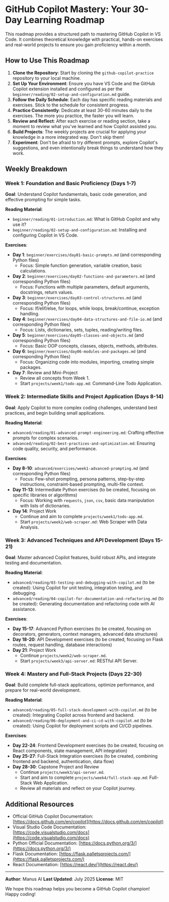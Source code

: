 # GitHub Copilot Mastery: Your 30-Day Learning Roadmap

This roadmap provides a structured path to mastering GitHub Copilot in VS Code. It combines theoretical knowledge with practical, hands-on exercises and real-world projects to ensure you gain proficiency within a month.

## How to Use This Roadmap

1.  **Clone the Repository**: Start by cloning the `github-copilot-practice` repository to your local machine.
2.  **Set Up Your Environment**: Ensure you have VS Code and the GitHub Copilot extension installed and configured as per the `beginner/reading/02-setup-and-configuration.md` guide.
3.  **Follow the Daily Schedule**: Each day has specific reading materials and exercises. Stick to the schedule for consistent progress.
4.  **Practice Consistently**: Dedicate at least 30-60 minutes daily to the exercises. The more you practice, the faster you will learn.
5.  **Review and Reflect**: After each exercise or reading section, take a moment to review what you've learned and how Copilot assisted you.
6.  **Build Projects**: The weekly projects are crucial for applying your knowledge in a more integrated way. Don't skip them!
7.  **Experiment**: Don't be afraid to try different prompts, explore Copilot's suggestions, and even intentionally break things to understand how they work.

## Weekly Breakdown

### Week 1: Foundation and Basic Proficiency (Days 1-7)

**Goal**: Understand Copilot fundamentals, basic code generation, and effective prompting for simple tasks.

**Reading Material**:

- `beginner/reading/01-introduction.md`: What is GitHub Copilot and why use it?
- `beginner/reading/02-setup-and-configuration.md`: Installing and configuring Copilot in VS Code.

**Exercises**:

- **Day 1**: `beginner/exercises/day01-basic-prompts.md` (and corresponding Python files)
  - Focus: Simple function generation, variable creation, basic calculations.
- **Day 2**: `beginner/exercises/day02-functions-and-parameters.md` (and corresponding Python files)
  - Focus: Functions with multiple parameters, default arguments, docstrings, return values.
- **Day 3**: `beginner/exercises/day03-control-structures.md` (and corresponding Python files)
  - Focus: If/elif/else, for loops, while loops, break/continue, exception handling.
- **Day 4**: `beginner/exercises/day04-data-structures-and-file-io.md` (and corresponding Python files)
  - Focus: Lists, dictionaries, sets, tuples, reading/writing files.
- **Day 5**: `beginner/exercises/day05-classes-and-objects.md` (and corresponding Python files)
  - Focus: Basic OOP concepts, classes, objects, methods, attributes.
- **Day 6**: `beginner/exercises/day06-modules-and-packages.md` (and corresponding Python files)
  - Focus: Organizing code into modules, importing, creating simple packages.
- **Day 7**: Review and Mini-Project
  - Review all concepts from Week 1.
  - Start `projects/week1/todo-app.md`: Command-Line Todo Application.

### Week 2: Intermediate Skills and Project Application (Days 8-14)

**Goal**: Apply Copilot to more complex coding challenges, understand best practices, and begin building small applications.

**Reading Material**:

- `advanced/reading/01-advanced-prompt-engineering.md`: Crafting effective prompts for complex scenarios.
- `advanced/reading/02-best-practices-and-optimization.md`: Ensuring code quality, security, and performance.

**Exercises**:

- **Day 8-10**: `advanced/exercises/week1-advanced-prompting.md` (and corresponding Python files)
  - Focus: Few-shot prompting, persona patterns, step-by-step instructions, constraint-based prompting, multi-file context.
- **Day 11-13**: Intermediate Python exercises (to be created, focusing on specific libraries or algorithms)
  - Focus: Working with `requests`, `json`, `csv`, basic data manipulation with lists of dictionaries.
- **Day 14**: Project Work
  - Continue and aim to complete `projects/week1/todo-app.md`.
  - Start `projects/week2/web-scraper.md`: Web Scraper with Data Analysis.

### Week 3: Advanced Techniques and API Development (Days 15-21)

**Goal**: Master advanced Copilot features, build robust APIs, and integrate testing and documentation.

**Reading Material**:

- `advanced/reading/03-testing-and-debugging-with-copilot.md` (to be created): Using Copilot for unit testing, integration testing, and debugging.
- `advanced/reading/04-copilot-for-documentation-and-refactoring.md` (to be created): Generating documentation and refactoring code with AI assistance.

**Exercises**:

- **Day 15-17**: Advanced Python exercises (to be created, focusing on decorators, generators, context managers, advanced data structures)
- **Day 18-20**: API Development exercises (to be created, focusing on Flask routes, request handling, database interactions)
- **Day 21**: Project Work
  - Continue `projects/week2/web-scraper.md`.
  - Start `projects/week3/api-server.md`: RESTful API Server.

### Week 4: Mastery and Full-Stack Projects (Days 22-30)

**Goal**: Build complete full-stack applications, optimize performance, and prepare for real-world development.

**Reading Material**:

- `advanced/reading/05-full-stack-development-with-copilot.md` (to be created): Integrating Copilot across frontend and backend.
- `advanced/reading/06-deployment-and-ci-cd-with-copilot.md` (to be created): Using Copilot for deployment scripts and CI/CD pipelines.

**Exercises**:

- **Day 22-24**: Frontend Development exercises (to be created, focusing on React components, state management, API integration)
- **Day 25-27**: Full-Stack Integration exercises (to be created, combining frontend and backend, authentication, data flow)
- **Day 28-30**: Capstone Project and Review
  - Continue `projects/week3/api-server.md`.
  - Start and aim to complete `projects/week4/full-stack-app.md`: Full-Stack Web Application.
  - Review all materials and reflect on your Copilot journey.

## Additional Resources

- Official GitHub Copilot Documentation: [https://docs.github.com/en/copilot](https://docs.github.com/en/copilot)
- Visual Studio Code Documentation: [https://code.visualstudio.com/docs](https://code.visualstudio.com/docs)
- Python Official Documentation: [https://docs.python.org/3/](https://docs.python.org/3/)
- Flask Documentation: [https://flask.palletsprojects.com/](https://flask.palletsprojects.com/)
- React Documentation: [https://react.dev/](https://react.dev/)

---

**Author**: Manus AI
**Last Updated**: July 2025
**License**: MIT

We hope this roadmap helps you become a GitHub Copilot champion! Happy coding!
